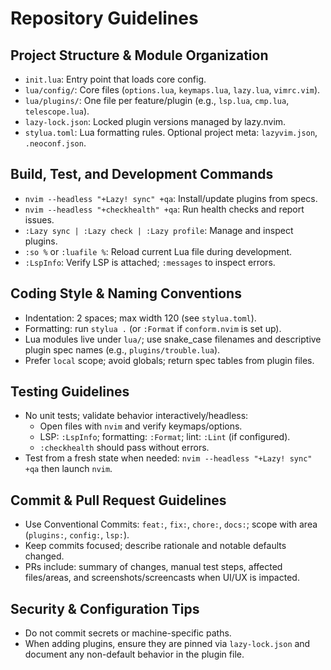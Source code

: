# Repository Guidelines

## Project Structure & Module Organization
- `init.lua`: Entry point that loads core config.
- `lua/config/`: Core files (`options.lua`, `keymaps.lua`, `lazy.lua`, `vimrc.vim`).
- `lua/plugins/`: One file per feature/plugin (e.g., `lsp.lua`, `cmp.lua`, `telescope.lua`).
- `lazy-lock.json`: Locked plugin versions managed by lazy.nvim.
- `stylua.toml`: Lua formatting rules. Optional project meta: `lazyvim.json`, `.neoconf.json`.

## Build, Test, and Development Commands
- `nvim --headless "+Lazy! sync" +qa`: Install/update plugins from specs.
- `nvim --headless "+checkhealth" +qa`: Run health checks and report issues.
- `:Lazy sync | :Lazy check | :Lazy profile`: Manage and inspect plugins.
- `:so %` or `:luafile %`: Reload current Lua file during development.
- `:LspInfo`: Verify LSP is attached; `:messages` to inspect errors.

## Coding Style & Naming Conventions
- Indentation: 2 spaces; max width 120 (see `stylua.toml`).
- Formatting: run `stylua .` (or `:Format` if `conform.nvim` is set up).
- Lua modules live under `lua/`; use snake_case filenames and descriptive plugin spec names (e.g., `plugins/trouble.lua`).
- Prefer `local` scope; avoid globals; return spec tables from plugin files.

## Testing Guidelines
- No unit tests; validate behavior interactively/headless:
  - Open files with `nvim` and verify keymaps/options.
  - LSP: `:LspInfo`; formatting: `:Format`; lint: `:Lint` (if configured).
  - `:checkhealth` should pass without errors.
- Test from a fresh state when needed: `nvim --headless "+Lazy! sync" +qa` then launch `nvim`.

## Commit & Pull Request Guidelines
- Use Conventional Commits: `feat:`, `fix:`, `chore:`, `docs:`; scope with area (`plugins:`, `config:`, `lsp:`).
- Keep commits focused; describe rationale and notable defaults changed.
- PRs include: summary of changes, manual test steps, affected files/areas, and screenshots/screencasts when UI/UX is impacted.

## Security & Configuration Tips
- Do not commit secrets or machine-specific paths.
- When adding plugins, ensure they are pinned via `lazy-lock.json` and document any non-default behavior in the plugin file.

